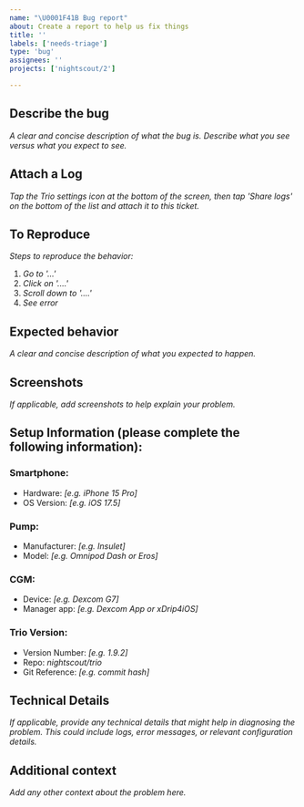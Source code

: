 ```yaml
---
name: "\U0001F41B Bug report"
about: Create a report to help us fix things
title: ''
labels: ['needs-triage']
type: 'bug'
assignees: ''
projects: ['nightscout/2']

---
```

## Describe the bug
*A clear and concise description of what the bug is. Describe what you see versus what you expect to see.*

## Attach a Log
*Tap the Trio settings icon at the bottom of the screen, then tap 'Share logs' on the bottom of the list and attach it to this ticket.*

## To Reproduce
*Steps to reproduce the behavior:*
1. *Go to '...'*
2. *Click on '....'*
3. *Scroll down to '....'*
4. *See error*

## Expected behavior
*A clear and concise description of what you expected to happen.*

## Screenshots
*If applicable, add screenshots to help explain your problem.*

## Setup Information (please complete the following information):

### Smartphone:
* Hardware: *[e.g. iPhone 15 Pro]*
* OS Version: *[e.g. iOS 17.5]*

### Pump:
* Manufacturer: *[e.g. Insulet]*
* Model: *[e.g. Omnipod Dash or Eros]*

### CGM:
* Device: *[e.g. Dexcom G7]*
* Manager app: *[e.g. Dexcom App or xDrip4iOS]*

### Trio Version:
* Version Number: *[e.g. 1.9.2]*
* Repo: *nightscout/trio*
* Git Reference: *[e.g. commit hash]*

## Technical Details
*If applicable, provide any technical details that might help in diagnosing the problem. This could include logs, error messages, or relevant configuration details.*

## Additional context
*Add any other context about the problem here.*
